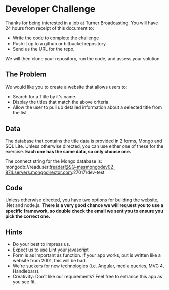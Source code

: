 # Developer Challenge
Thanks for being interested in a job at Turner Broadcasting.  You will have 24 hours from receipt of this document to:

* Write the code to complete the challenge
* Push it up to a github or bitbucket repository
* Send us the URL for the repo.

We will then clone your repository, run the code, and assess your solution.

## The Problem

We would like you to create a website that allows users to:

* Search for a Title by it's name.
* Display the titles that match the above criteria.
* Allow the user to pull up detailed information about a selected title from the list

## Data

The database that contains the title data is provided in 2 forms, Mongo and SQL Lite.  Unless otherwise directed, you can use either one of these for the exercise.  **Each one has the same data, so only choose one.**

The connect string for the Mongo database is: mongodb://readuser:!reader@SG-mssmongodev02-874.servers.mongodirector.com:27017/dev-test

## Code
Unless otherwise directed, you have two options for building the website, .Net and node.js.  **There is a very good chance we will request you to use a specific framework, so double check the email we sent you to ensure you pick the correct one.**

## Hints

* Do your best to impress us.
* Expect us to use Lint your javascript
* Form is as important as function.  If your app works, but is written like a website from 2001, this will be bad.
* We're suckers for new technologies (i.e. Angular, media queries, MVC 4, Handlebars).
* Creativity: Don't like our requirements? Feel free to enhance this app as you see fit.

